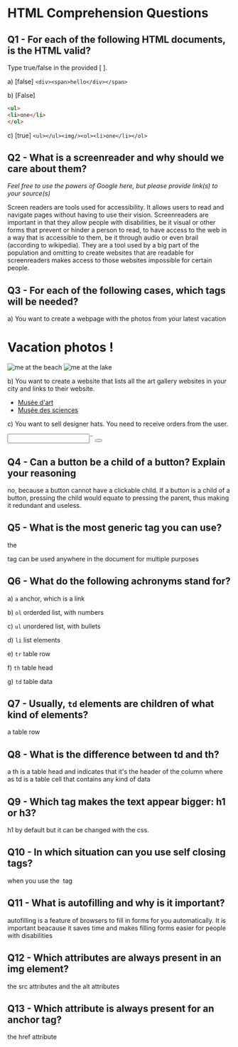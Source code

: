 # HTML Comprehension Questions


## Q1 - For each of the following HTML documents, is the HTML valid?

Type true/false in the provided [ ].

a) [false] `<div><span>hello</div></span>`

b) [False]

```html
<ul>
<li>one</li>
</ol>
```

c) [true] `<ul></ul><img/><ol><li>one</li></ol>`


## Q2 - What is a screenreader and why should we care about them?

_Feel free to use the powers of Google here, but please provide link(s) to your source(s)_

Screen readers are tools used for accessibility. It allows users to read and navigate pages without having to use their vision. Screenreaders are important in that they allow people with disabilities, be it visual or other forms that prevent or hinder a person to read, to have access to the web in a way that is accessible to them, be it through audio or even brail (according to wikipedia). They are a tool used by a big part of the population and omitting to create websites that are readable for screenreaders makes access to those websites impossible for certain people. 




## Q3 - For each of the following cases, which tags will be needed?

a) You want to create a webpage with the photos from your latest vacation
<body>
    <h1>Vacation photos !</h1>
    <img src="url" alt="me at the beach"/>
    <img src="url" alt="me at the lake"/>
</body>

b) You want to create a website that lists all the art gallery websites in your city and links to their website.
<body>
    <ul>
        <li>
            <a href="url"> Musée d'art </a>
        </li>
        <li>
            <a href="url"> Musée des sciences </a>
        </li>
    </ul>
</body>

c) You want to sell designer hats. You need to receive orders from the user.
<body>
    <form>
        <input></input>¨
        <button></button>
    </form>
</body>




## Q4 - Can a button be a child of a button? Explain your reasoning
no, because a button cannot have a clickable child. If a button is a child of a button, pressing the child would equate to pressing the parent, thus making it redundant and useless. 





## Q5 - What is the most generic tag you can use?
the <div></div> tag can be used anywhere in the document for multiple purposes



## Q6 - What do the following achronyms stand for?

a) `a` anchor, which is a link

b) `ol` orderded list, with numbers

c) `ul` unordered list, with bullets

d) `li` list elements

e) `tr` table row

f) `th` table head  

g) `td` table data


## Q7 - Usually, `td` elements are children of what kind of elements?
a table row


## Q8 - What is the difference between td and th?
a th is a table head and indicates that it's the header of the column where as td is a table cell that contains any kind of data

## Q9 - Which tag makes the text appear bigger: h1 or h3?
h1 by default but it can be changed with the css. 


## Q10 - In which situation can you use self closing tags?
when you use the <img/> tag


## Q11 - What is autofilling and why is it important?
autofilling is a feature of browsers to fill in forms for you automatically. It is important beacause it saves time and makes filling forms easier for people with disabilities


## Q12 - Which attributes are always present in an img element?
the src attributes and the alt attributes


## Q13 - Which attribute is always present for an anchor tag?
the href attribute


